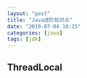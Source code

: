 ```yaml
---
layout: "post"
title: "Java进阶知识点"
date: "2019-07-04 10:15"
categories: [java]
tags: [jdk]
---
```


## ThreadLocal




